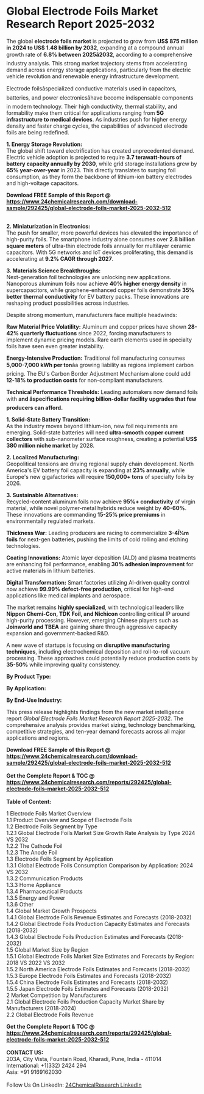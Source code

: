 <h1>Global Electrode Foils Market Research Report 2025-2032</h1><p>The global <strong>electrode foils market</strong> is projected to grow from <strong>US$ 875 million in 2024 to US$ 1.48 billion by 2032</strong>, expanding at a compound annual growth rate of <strong>6.8% between 2025â2032</strong>, according to a comprehensive industry analysis. This strong market trajectory stems from accelerating demand across energy storage applications, particularly from the electric vehicle revolution and renewable energy infrastructure development.</p><p>Electrode foilsâspecialized conductive materials used in capacitors, batteries, and power electronicsâhave become indispensable components in modern technology. Their high conductivity, thermal stability, and formability make them critical for applications ranging from <strong>5G infrastructure to medical devices</strong>. As industries push for higher energy density and faster charge cycles, the capabilities of advanced electrode foils are being redefined.</p><p><strong>1. Energy Storage Revolution:</strong><br>
The global shift toward electrification has created unprecedented demand. Electric vehicle adoption is projected to require <strong>3.7 terawatt-hours of battery capacity annually by 2030</strong>, while grid storage installations grew by <strong>65% year-over-year</strong> in 2023. This directly translates to surging foil consumption, as they form the backbone of lithium-ion battery electrodes and high-voltage capacitors.</p><div><b>Download FREE Sample of this Report @ 
            <a href="https://www.24chemicalresearch.com/download-sample/292425/global-electrode-foils-market-2025-2032-512">
            https://www.24chemicalresearch.com/download-sample/292425/global-electrode-foils-market-2025-2032-512</a></b></div><br><p><strong>2. Miniaturization in Electronics:</strong><br>
The push for smaller, more powerful devices has elevated the importance of high-purity foils. The smartphone industry alone consumes over <strong>2.8 billion square meters</strong> of ultra-thin electrode foils annually for multilayer ceramic capacitors. With 5G networks and IoT devices proliferating, this demand is accelerating at <strong>9.2% CAGR through 2027</strong>.</p><p><strong>3. Materials Science Breakthroughs:</strong><br>
Next-generation foil technologies are unlocking new applications. Nanoporous aluminum foils now achieve <strong>40% higher energy density</strong> in supercapacitors, while graphene-enhanced copper foils demonstrate <strong>35% better thermal conductivity</strong> for EV battery packs. These innovations are reshaping product possibilities across industries.</p><p>Despite strong momentum, manufacturers face multiple headwinds:</p><p><strong>Raw Material Price Volatility:</strong> Aluminum and copper prices have shown <strong>28-42% quarterly fluctuations</strong> since 2022, forcing manufacturers to implement dynamic pricing models. Rare earth elements used in specialty foils have seen even greater instability.</p><p><strong>Energy-Intensive Production:</strong> Traditional foil manufacturing consumes <strong>5,000-7,000 kWh per ton</strong>âa growing liability as regions implement carbon pricing. The EU's Carbon Border Adjustment Mechanism alone could add <strong>12-18% to production costs</strong> for non-compliant manufacturers.</p><p><strong>Technical Performance Thresholds:</strong> Leading automakers now demand foils with <strong> and <strong>âspecifications requiring billion-dollar facility upgrades that few producers can afford.</strong></strong></p><p><strong>1. Solid-State Battery Transition:</strong><br>
As the industry moves beyond lithium-ion, new foil requirements are emerging. Solid-state batteries will need <strong>ultra-smooth copper current collectors</strong> with sub-nanometer surface roughness, creating a potential <strong>US$ 380 million niche market</strong> by 2028.</p><p><strong>2. Localized Manufacturing:</strong><br>
Geopolitical tensions are driving regional supply chain development. North America's EV battery foil capacity is expanding at <strong>23% annually</strong>, while Europe's new gigafactories will require <strong>150,000+ tons</strong> of specialty foils by 2026.</p><p><strong>3. Sustainable Alternatives:</strong><br>
Recycled-content aluminum foils now achieve <strong>95%+ conductivity</strong> of virgin material, while novel polymer-metal hybrids reduce weight by <strong>40-60%</strong>. These innovations are commanding <strong>15-25% price premiums</strong> in environmentally regulated markets.</p><p><strong>Thickness War:</strong> Leading producers are racing to commercialize <strong>3-4Î¼m foils</strong> for next-gen batteries, pushing the limits of cold rolling and etching technologies.</p><p><strong>Coating Innovations:</strong> Atomic layer deposition (ALD) and plasma treatments are enhancing foil performance, enabling <strong>30% adhesion improvement</strong> for active materials in lithium batteries.</p><p><strong>Digital Transformation:</strong> Smart factories utilizing AI-driven quality control now achieve <strong>99.99% defect-free production</strong>, critical for high-end applications like medical implants and aerospace.</p><p>The market remains <strong>highly specialized</strong>, with technological leaders like <strong>Nippon Chemi-Con, TDK Foil, and Nichicon</strong> controlling critical IP around high-purity processing. However, emerging Chinese players such as <strong>Joinworld and TBEA</strong> are gaining share through aggressive capacity expansion and government-backed R&amp;D.</p><p>A new wave of startups is focusing on <strong>disruptive manufacturing techniques</strong>, including electrochemical deposition and roll-to-roll vacuum processing. These approaches could potentially reduce production costs by <strong>35-50%</strong> while improving quality consistency.</p><p><strong>By Product Type:</strong></p><p><strong>By Application:</strong></p><p><strong>By End-Use Industry:</strong></p><p>This press release highlights findings from the new market intelligence report <em>Global Electrode Foils Market Research Report 2025-2032</em>. The comprehensive analysis provides market sizing, technology benchmarking, competitive strategies, and ten-year demand forecasts across all major applications and regions.</p><div><b>Download FREE Sample of this Report @ 
            <a href="https://www.24chemicalresearch.com/download-sample/292425/global-electrode-foils-market-2025-2032-512">
            https://www.24chemicalresearch.com/download-sample/292425/global-electrode-foils-market-2025-2032-512</a></b></div><br><div><b>Get the Complete Report & TOC @ 
            <a href="https://www.24chemicalresearch.com/reports/292425/global-electrode-foils-market-2025-2032-512">
            https://www.24chemicalresearch.com/reports/292425/global-electrode-foils-market-2025-2032-512</a></b></div><br>
            <b>Table of Content:</b><p>1 Electrode Foils Market Overview<br />
    1.1 Product Overview and Scope of Electrode Foils<br />
    1.2 Electrode Foils Segment by Type<br />
        1.2.1 Global Electrode Foils Market Size Growth Rate Analysis by Type 2024 VS 2032<br />
        1.2.2 The Cathode Foil<br />
        1.2.3 The Anode Foil<br />
    1.3 Electrode Foils Segment by Application<br />
        1.3.1 Global Electrode Foils Consumption Comparison by Application: 2024 VS 2032<br />
        1.3.2 Communication Products<br />
        1.3.3 Home Appliance<br />
        1.3.4 Pharmaceutical Products<br />
        1.3.5 Energy and Power<br />
        1.3.6 Other<br />
    1.4 Global Market Growth Prospects<br />
        1.4.1 Global Electrode Foils Revenue Estimates and Forecasts (2018-2032)<br />
        1.4.2 Global Electrode Foils Production Capacity Estimates and Forecasts (2018-2032)<br />
        1.4.3 Global Electrode Foils Production Estimates and Forecasts (2018-2032)<br />
    1.5 Global Market Size by Region<br />
        1.5.1 Global Electrode Foils Market Size Estimates and Forecasts by Region: 2018 VS 2022 VS 2032<br />
        1.5.2 North America Electrode Foils Estimates and Forecasts (2018-2032)<br />
        1.5.3 Europe Electrode Foils Estimates and Forecasts (2018-2032)<br />
        1.5.4 China Electrode Foils Estimates and Forecasts (2018-2032)<br />
        1.5.5 Japan Electrode Foils Estimates and Forecasts (2018-2032)<br />
2 Market Competition by Manufacturers<br />
    2.1 Global Electrode Foils Production Capacity Market Share by Manufacturers (2018-2024)<br />
    2.2 Global Electrode Foils Revenue</p><div><b>Get the Complete Report & TOC @ 
            <a href="https://www.24chemicalresearch.com/reports/292425/global-electrode-foils-market-2025-2032-512">
            https://www.24chemicalresearch.com/reports/292425/global-electrode-foils-market-2025-2032-512</a></b></div><br><b>CONTACT US:</b><br>
            203A, City Vista, Fountain Road, Kharadi, Pune, India - 411014<br>
            International: +1(332) 2424 294<br>
            Asia: +91 9169162030 <br><br>
            Follow Us On LinkedIn: <a href="https://www.linkedin.com/company/24chemicalresearch/">24ChemicalResearch LinkedIn</a>